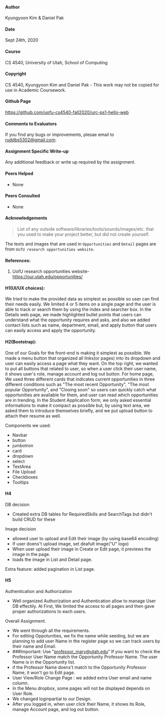 #### Author
Kyungyoon Kim   &   Daniel Pak

#### Date
Sept 24th, 2020

#### Course
CS 4540, University of Utah, School of Computing

#### Copyright
CS 4540, Kyungyoon Kim and Daniel Pak - This work may not be copied for use in Academic Coursework.


#### Github Page
https://github.com/uofu-cs4540-fall2020/urc-ps1-hello-web

#### Comments to Evaluators
If you find any bugs or improvements, plesae email to ruddbs5302@gmail.com.

#### Assignment Specific Write-up
Any additional feedback or write up required by the assignment.

#### Peers Helped
- None

#### Peers Consulted
- None

#### Acknowledgements
> List of any outside software/libraries/tools/sounds/images/etc. that you
> used to make your project better, but did not create yourself.

The texts and images that are used in `Opportunities` and `Detail` pages are from `UofU research opportunities website`.

#### References:
1.  UofU research opportunities website- https://our.utah.edu/opportunities/

#### H1(UI/UX choices):
  We tried to make the provided data as simplest as possible so user can find their needs easily. We limited 4 or 5 items on a single page and the user is able to track or search them by using the index and searcher box. In the Details web page, we made highlighted bullet points that users can understand what the opportunity requires and asks, and also we added contact lists such as name, department, email, and apply button that users can easily access and apply the opportunity.
  
#### H2(Bootstrap):
  One of our Goals for the front-end is making it simplest as possible. We made a menu button that organized all links(or pages) into its dropdown and user can easily access a page what they want. On the top right, we wanted to put all buttons that related to user, so when a user click their user name, it shows user's role, manage account and log out button. For home page, We used three different cards that indicates current opportunities in three different conditions such as "The most recent Opportunity", "The most popular Opportunity", and "Closing soon" so users can quickly catch what opportunities are available for them, and user can read which opportunities are in trending. In the Student Application form, we only asked essential informations to make it compact as possible but, by using text area, we asked them to introduce themselves briefly, and we put upload button to attach their resume as well.
  
Components we used:
- Navbar
- button
- jumbotron
- card
- dropdown
- select
- TextArea
- File Upload
- Checkboxes
- Tooltips

#### H4
  DB decision
  - Created extra DB tables for RequiredSkills and SearchTags but didn't build CRUD for these
  
  Image decision
  - allowed user to upload and Edit their image (by using base64 encoding)
  - If user doens't upload image, set deafult image("U" logo)
  - When user upload their image in Create or Edit page, it previews the image in the page.
  - loads the image in List and Detail page.
  
  Extra feature: added pagination in List page.
  
  
#### H5
  Authentication and Authorization
  - Well organized Authorization and Authentication allow to manage User DB effectily. At First, We limited the access to all pages and then gave proper authorizations to each       users.
 
 Overall Assignment.
 - We went through all the requirements.
 - For editing Oppotunities, we fix the name while seeding, but we are planning to add user Name in the register page so we can track users by their name and Email.
 - ###Important: Use "professor_mary@utah.edu" If you want to check the Professor User Name match the Opportunity Professor Name. The user Name is in the Opportunity list.
 - if the Professor Name doens't match to the Opportunity Professor Name, it won't go to Edit page.
 - User View/Role Change Page : we added extra User email and name column.
 - In the Menu dropbox, some pages will not be displayed depends on User Role.
 - We changed loginpartial to our Design.
 - After you logged in, when user click their Name, it shows its Role, manage Account page, and log out button.
  
